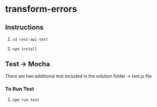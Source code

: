 # transform-errors

## Instructions


1. ``` cd rest-api-test ```

2. ``` npm install ```


## Test -> Mocha

There are two additional test included in the solution folder -> test.js file

### To Run Test

1. ``` npm run test ```